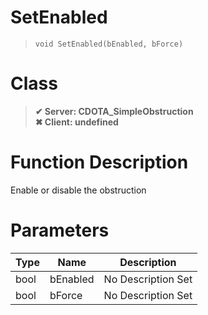 # SetEnabled
> `void SetEnabled(bEnabled, bForce)`
# Class
> __✔ Server: CDOTA_SimpleObstruction__  
> __✖ Client: undefined__  
# Function Description
Enable or disable the obstruction
# Parameters
Type|Name|Description
--|--|--
bool|bEnabled|No Description Set
bool|bForce|No Description Set
